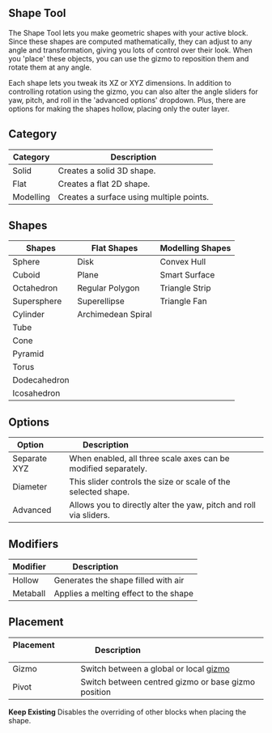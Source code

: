 ## Shape Tool

The Shape Tool lets you make geometric shapes with your active block. Since these shapes are computed mathematically, they can adjust to any angle and transformation, giving you lots of control over their look. When you 'place' these objects, you can use the gizmo to reposition them and rotate them at any angle.

Each shape lets you tweak its XZ or XYZ dimensions. In addition to controlling rotation using the gizmo, you can also alter the angle sliders for yaw, pitch, and roll in the 'advanced options' dropdown. Plus, there are options for making the shapes hollow, placing only the outer layer.

## Category

| Category  | Description                              |
| --------- | ---------------------------------------- |
| Solid     | Creates a solid 3D shape.                |
| Flat      | Creates a flat 2D shape.                 |
| Modelling | Creates a surface using multiple points. |

## Shapes

| Shapes       | Flat Shapes        | Modelling Shapes |
| ------------ | ------------------ | ---------------- |
| Sphere       | Disk               | Convex Hull      |
| Cuboid       | Plane              | Smart Surface    |
| Octahedron   | Regular Polygon    | Triangle Strip   |
| Supersphere  | Superellipse       | Triangle Fan     |
| Cylinder     | Archimedean Spiral |                  |
| Tube         |                    |                  |
| Cone         |                    |                  |
| Pyramid      |                    |                  |
| Torus        |                    |                  |
| Dodecahedron |                    |                  |
| Icosahedron  |                    |                  |

## Options

| Option       | Description                                                       |
|--------------|-------------------------------------------------------------------|
| Separate XYZ | When enabled, all three scale axes can be modified separately.    |
| Diameter     | This slider controls the size or scale of the selected shape.     |
| Advanced     | Allows you to directly alter the yaw, pitch and roll via sliders. |

## Modifiers

| Modifier | Description                           |
|----------|---------------------------------------|
| Hollow   | Generates the shape filled with air   |
| Metaball | Applies a melting effect to the shape |

## Placement

| Placement           | Description                                                 |
|---------------------|-------------------------------------------------------------|
| Gizmo               | Switch between a global or local [gizmo](/editor/gizmos.md) |
| Pivot               | Switch between centred gizmo or base gizmo position |

**Keep Existing** Disables the overriding of other blocks when placing the shape. 